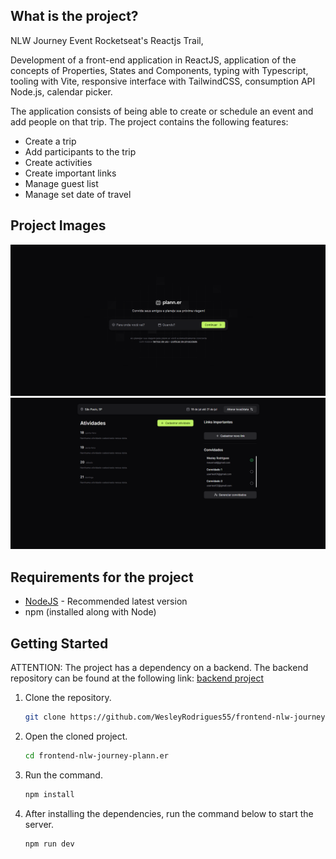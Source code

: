 ## What is the project?

NLW Journey Event Rocketseat's Reactjs Trail,

 Development of a front-end application in ReactJS, application of the concepts of Properties, States and Components, typing with Typescript, tooling with Vite, responsive interface with TailwindCSS, consumption API Node.js, calendar picker.

The application consists of being able to create or schedule an event and add people on that trip.
The project contains the following features:
- Create a trip
- Add participants to the trip
- Create activities
- Create important links
- Manage guest list
- Manage set date of travel


## Project Images

<img src="./img/1.png" alt="imagem 1">
<img src="./img/2.png" alt="imagem 2">


## Requirements for the project

- [NodeJS](https://nodejs.org/en) - Recommended latest version
- npm (installed along with Node)


## Getting Started

ATTENTION:
The project has a dependency on a backend. The backend repository can be found at the following link: [backend project](https://github.com/WesleyRodrigues55/backend-nlw-journey-plan.ner)

1. Clone the repository.
    ```sh
    git clone https://github.com/WesleyRodrigues55/frontend-nlw-journey-plann.er.git
    ```

2. Open the cloned project.
    ```sh
    cd frontend-nlw-journey-plann.er
    ```

3. Run the command.
    ```sh
    npm install
    ```

4. After installing the dependencies, run the command below to start the server.
    ```sh
    npm run dev
    ```





